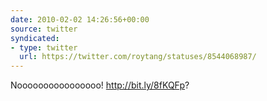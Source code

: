 ```yaml
---
date: 2010-02-02 14:26:56+00:00
source: twitter
syndicated:
- type: twitter
  url: https://twitter.com/roytang/statuses/8544068987/
---
```


Noooooooooooooooo! http://bit.ly/8fKQFp?
